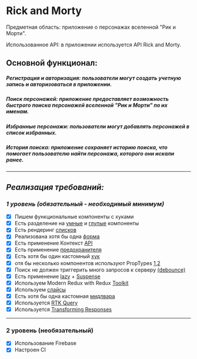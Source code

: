 # Rick and Morty

Предметная область: приложение о персонажах вселенной "Рик и Морти".

Использованное API: в приложении используется API Rick and Morty.

## Основной функционал:

##### Регистрация и авторизация: пользователи могут создать учетную запись и авторизоваться в приложении.

##### Поиск персонажей: приложение предоставляет возможность быстрого поиска персонажей вселенной "Рик и Морти" по их именам.

##### Избранные персонажи: пользователи могут добавлять персонажей в список избранных.

##### История поиска: приложение сохраняет историю поиска, что помогает пользователю найти персонажа, которого они искали ранее.

---

## _Реализация требований:_

### _1 уровень (обязательный - необходимый минимум)_

-   [x] Пишем функциональные компоненты c хуками
-   [x] Есть разделение на [умные](src/components/pages/MainPage/MainPage.js) и [глупые](src/components/CharsList/CharsList.js) компоненты
-   [x] Есть рендеринг [списков](src/components/CharsList/CharsList.js)
-   [x] Реализована хотя бы одна [форма](src/components/Form/Form.js)
-   [x] Есть применение Контекст [API](src/components/context/context.js)
-   [x] Есть применение [предохранителя](src/components/ErrorBoundary/ErrorBoundary.js)
-   [x] Есть хотя бы один кастомный [хук](src/components/hooks/http.hook.js)
-   [x] отя бы несколько компонентов используют PropTypes [1](src/components/CharsList/CharsList.js),[2](src/components/Form/Form.js)
-   [x] Поиск не должен триггерить много запросов к серверу [(debounce)](src/components/SearchItem/SearchItem.js)
-   [x] Есть применение [lazy](src/components/app/AnimatedRoutes.js) + [Suspense](src/components/app/App.js)
-   [x] Используем Modern Redux with Redux [Toolkit](practicReact/src/components/store/index.js)
-   [x] Используем [слайсы](src/components/pages/MainPage/MainPage.Slice.js)
-   [x] Есть хотя бы одна кастомная [мидлвара](src/components/store/middleWare/middleWare.js)
-   [x] Используется [RTK Query](src/apiFirebase/apiFireBase.Slice.js)
-   [x] Используется [Transforming Responses](src/apiFirebase/apiFireBase.Slice.js)

---

### 2 уровень (необязательный)

-   [x] Использование Firebase
-   [x] Настроен CI

